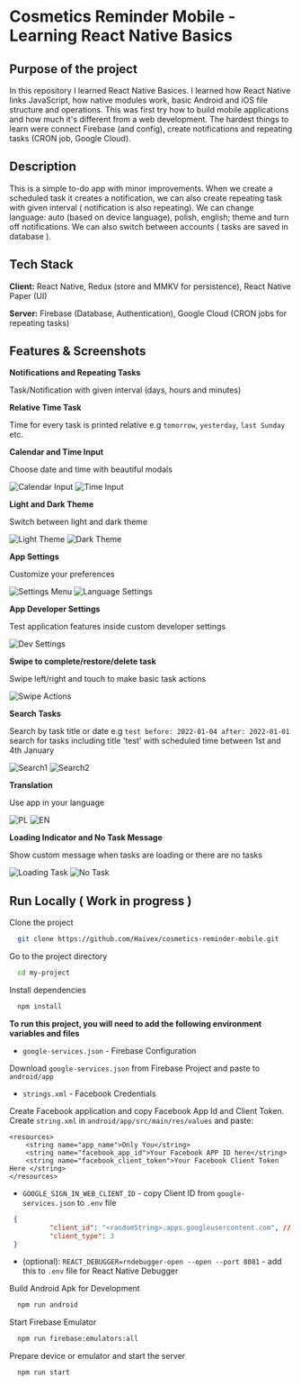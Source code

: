 # Cosmetics Reminder Mobile - Learning React Native Basics

## Purpose of the project

In this repository I learned React Native Basices. I learned how React Native links JavaScript, how native modules work, basic Android and iOS file structure and operations. This was first try how to build mobile applications and how much it's different from a web development. The hardest things to learn were connect Firebase (and config), create notifications and repeating tasks (CRON job, Google Cloud).

## Description

This is a simple to-do app with minor improvements. When we create a scheduled task it creates a notification, we can also create repeating task with given interval ( notification is also repeating). We can change language: auto (based on device language), polish, english; theme and turn off notifications. We can also switch between accounts ( tasks are saved in database ).

## Tech Stack

**Client:** React Native, Redux (store and MMKV for persistence), React Native Paper (UI)

**Server:** Firebase (Database, Authentication), Google Cloud (CRON jobs for repeating tasks)

## Features & Screenshots

**Notifications and Repeating Tasks**

Task/Notification with given interval (days, hours and minutes)

**Relative Time Task**

Time for every task is printed relative e.g `tomorrow`, `yesterday`, `last Sunday` etc. 

**Calendar and Time Input**

Choose date and time with beautiful modals

![Calendar Input](../readme-assets/screenshots/Screenshot_2022.02.02_17.20.34.505.png?raw=true)
![Time Input](../readme-assets/screenshots/Screenshot_2022.02.02_17.25.24.820.png?raw=true)

**Light and Dark Theme**

Switch between light and dark theme

![Light Theme](../readme-assets/screenshots/Screenshot_2022.02.02_17.21.51.219.png?raw=true)
![Dark Theme](../readme-assets/screenshots/Screenshot_2022.02.02_17.27.05.136.png?raw=true)

**App Settings**

Customize your preferences

![Settings Menu](../readme-assets/screenshots/Screenshot_2022.02.02_17.22.03.420.png?raw=true)
![Language Settings](../readme-assets/screenshots/Screenshot_2022.02.02_17.22.15.437.png?raw=true)

**App Developer Settings**

Test application features inside custom developer settings

![Dev Settings](../readme-assets/screenshots/Screenshot_2022.02.02_17.24.15.553.png?raw=true)

**Swipe to complete/restore/delete task**

Swipe left/right and touch to make basic task actions

![Swipe Actions](../readme-assets/screenshots/Screenshot_2022.02.02_17.27.25.787.png?raw=true)

**Search Tasks**

Search by task title or date e.g `test before: 2022-01-04 after: 2022-01-01` search for tasks including title 'test' with scheduled time between 1st and 4th January

![Search1](../readme-assets/screenshots/Screenshot_2022.02.02_17.28.01.554.png?raw=true)
![Search2](../readme-assets/screenshots/Screenshot_2022.02.02_17.28.15.186.png?raw=true)

**Translation**

Use app in your language

![PL](../readme-assets/screenshots/Screenshot_2022.02.02_17.21.51.219.png?raw=true)
![EN](../readme-assets/screenshots/Screenshot_2022.02.02_17.23.06.070.png?raw=true)

**Loading Indicator and No Task Message**

Show custom message when tasks are loading or there are no tasks

![Loading Task](../readme-assets/screenshots/Screenshot_2022.02.02_17.22.37.803.png?raw=true)
![No Task](../readme-assets/screenshots/Screenshot_2022.02.02_17.23.01.103.png?raw=true)

## Run Locally ( Work in progress )

Clone the project

```bash
  git clone https://github.com/Haivex/cosmetics-reminder-mobile.git
```

Go to the project directory

```bash
  cd my-project
```

Install dependencies

```bash
  npm install
```

 **To run this project, you will need to add the following environment variables and files**

- `google-services.json` - Firebase Configuration

Download `google-services.json` from Firebase Project and paste to `android/app`

- `strings.xml` - Facebook Credentials

Create Facebook application and copy Facebook App Id and Client Token.
Create `string.xml` in `android/app/src/main/res/values` and paste:
```
<resources>
    <string name="app_name">Only You</string>
    <string name="facebook_app_id">Your Facebook APP ID here</string>
    <string name="facebook_client_token">Your Facebook Client Token Here </string>
</resources>
```

- `GOOGLE_SIGN_IN_WEB_CLIENT_ID` - copy Client ID from `google-services.json` to `.env` file
```json
 {
          "client_id": "<randomString>.apps.googleusercontent.com", // <-- copy this
          "client_type": 3
 }
```

- (optional):
`REACT_DEBUGGER=rndebugger-open --open --port 8081` - add this to `.env` file for React Native Debugger

Build Android Apk for Development
```bash
  npm run android
```

Start Firebase Emulator
```bash
  npm run firebase:emulators:all
```

Prepare device or emulator and start the server

```bash
  npm run start
```
